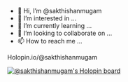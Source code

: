 - 👋 Hi, I’m @sakthishanmugam
- 👀 I’m interested in ...
- 🌱 I’m currently learning ...
- 💞️ I’m looking to collaborate on ...
- 📫 How to reach me ...

Holopin.io/@sakthishanmugam

<!---
sakthishanmugam/sakthishanmugam is a ✨ special ✨ repository because its `README.md` (this file) appears on your GitHub profile.
You can click the Preview link to take a look at your changes.
--->
[![@sakthishanmugam's Holopin board](https://holopin.me/sakthishanmugam)](https://holopin.io/@sakthishanmugam)
